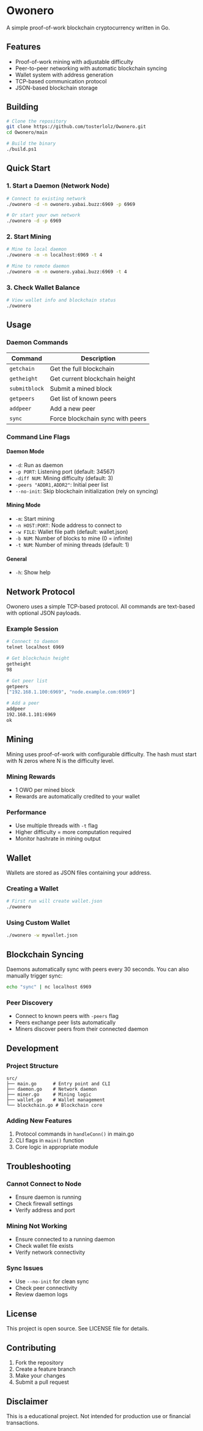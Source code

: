 # Owonero

A simple proof-of-work blockchain cryptocurrency written in Go.

## Features

- Proof-of-work mining with adjustable difficulty
- Peer-to-peer networking with automatic blockchain syncing
- Wallet system with address generation
- TCP-based communication protocol
- JSON-based blockchain storage

## Building

```bash
# Clone the repository
git clone https://github.com/tosterlolz/Owonero.git
cd Owonero/main

# Build the binary
./build.ps1 
```

## Quick Start

### 1. Start a Daemon (Network Node)

```bash
# Connect to existing network
./owonero -d -n owonero.yabai.buzz:6969 -p 6969

# Or start your own network
./owonero -d -p 6969
```

### 2. Start Mining

```bash
# Mine to local daemon
./owonero -m -n localhost:6969 -t 4

# Mine to remote daemon
./owonero -m -n owonero.yabai.buzz:6969 -t 4
```

### 3. Check Wallet Balance

```bash
# View wallet info and blockchain status
./owonero
```

## Usage

### Daemon Commands

| Command | Description |
|---------|-------------|
| `getchain` | Get the full blockchain |
| `getheight` | Get current blockchain height |
| `submitblock` | Submit a mined block |
| `getpeers` | Get list of known peers |
| `addpeer` | Add a new peer |
| `sync` | Force blockchain sync with peers |

### Command Line Flags

#### Daemon Mode
- `-d`: Run as daemon
- `-p PORT`: Listening port (default: 34567)
- `-diff NUM`: Mining difficulty (default: 3)
- `-peers "ADDR1,ADDR2"`: Initial peer list
- `--no-init`: Skip blockchain initialization (rely on syncing)

#### Mining Mode
- `-m`: Start mining
- `-n HOST:PORT`: Node address to connect to
- `-w FILE`: Wallet file path (default: wallet.json)
- `-b NUM`: Number of blocks to mine (0 = infinite)
- `-t NUM`: Number of mining threads (default: 1)

#### General
- `-h`: Show help

## Network Protocol

Owonero uses a simple TCP-based protocol. All commands are text-based with optional JSON payloads.

### Example Session

```bash
# Connect to daemon
telnet localhost 6969

# Get blockchain height
getheight
98

# Get peer list
getpeers
["192.168.1.100:6969", "node.example.com:6969"]

# Add a peer
addpeer
192.168.1.101:6969
ok
```

## Mining

Mining uses proof-of-work with configurable difficulty. The hash must start with N zeros where N is the difficulty level.

### Mining Rewards

- 1 OWO per mined block
- Rewards are automatically credited to your wallet

### Performance

- Use multiple threads with `-t` flag
- Higher difficulty = more computation required
- Monitor hashrate in mining output

## Wallet

Wallets are stored as JSON files containing your address.

### Creating a Wallet

```bash
# First run will create wallet.json
./owonero
```

### Using Custom Wallet

```bash
./owonero -w mywallet.json
```

## Blockchain Syncing

Daemons automatically sync with peers every 30 seconds. You can also manually trigger sync:

```bash
echo "sync" | nc localhost 6969
```

### Peer Discovery

- Connect to known peers with `-peers` flag
- Peers exchange peer lists automatically
- Miners discover peers from their connected daemon

## Development

### Project Structure

```
src/
├── main.go      # Entry point and CLI
├── daemon.go    # Network daemon
├── miner.go     # Mining logic
├── wallet.go    # Wallet management
└── blockchain.go # Blockchain core
```

### Adding New Features

1. Protocol commands in `handleConn()` in main.go
2. CLI flags in `main()` function
3. Core logic in appropriate module

## Troubleshooting

### Cannot Connect to Node
- Ensure daemon is running
- Check firewall settings
- Verify address and port

### Mining Not Working
- Ensure connected to a running daemon
- Check wallet file exists
- Verify network connectivity

### Sync Issues
- Use `--no-init` for clean sync
- Check peer connectivity
- Review daemon logs

## License

This project is open source. See LICENSE file for details.

## Contributing

1. Fork the repository
2. Create a feature branch
3. Make your changes
4. Submit a pull request

## Disclaimer

This is a educational project. Not intended for production use or financial transactions.</content>
